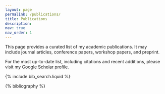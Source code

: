 ```yaml
---
layout: page
permalink: /publications/
title: Publications
description:
nav: true
nav_order: 1
---
```

This page provides a curated list of my academic publications. It may include journal articles, conference papers, workshop papers, and preprint.

For the most up-to-date list, including citations and recent additions, please visit my [Google Scholar profile](https://scholar.google.com/citations?user=DI_oyPUAAAAJ&hl=en).

<!-- _pages/publications.md -->

<!-- Bibsearch Feature -->

{% include bib_search.liquid %}

<div class="publications">

{% bibliography %}

</div>
